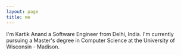```yaml
---
layout: page
title: me
---
```


I'm Kartik Anand a Software Engineer from Delhi, India. I'm currently pursuing a Master's degree in Computer Science at the University of Wisconsin - Madison.
